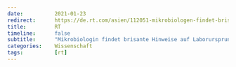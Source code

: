 ```yaml
---
date:          2021-01-23
redirect:      https://de.rt.com/asien/112051-mikrobiologen-findet-brisante-hinweise-auf/
title:         RT
timeline:      false
subtitle:      "Mikrobiologin findet brisante Hinweise auf Laborursprung des Coronavirus"
categories:    Wissenschaft
tags:          [rt]
---
```

